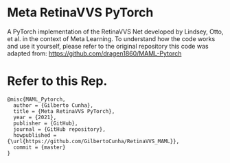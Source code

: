 # Meta RetinaVVS PyTorch
A PyTorch implementation of the RetinaVVS Net developed by Lindsey, Otto, et al. in the context of Meta Learning.
To understand how the code works and use it yourself, please refer to the original repository this code was adapted from: https://github.com/dragen1860/MAML-Pytorch

# Refer to this Rep.
```
@misc{MAML_Pytorch,
  author = {Gilberto Cunha},
  title = {Meta RetinaVVS PyTorch},
  year = {2021},
  publisher = {GitHub},
  journal = {GitHub repository},
  howpublished = {\url{https://github.com/GilbertoCunha/RetinaVVS_MAML}},
  commit = {master}
}
```
